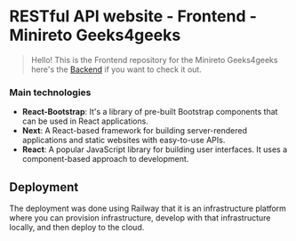 # RESTful API website - Frontend - Minireto Geeks4geeks
> Hello! This is the Frontend repository for the Minireto Geeks4geeks here's the [Backend](https://github.com/esquivelgor/Minireto-WebDev-Backend) if you want to check it out.

### Main technologies

- **React-Bootstrap**: It's a library of pre-built Bootstrap components that can be used in React applications.
- **Next**: A React-based framework for building server-rendered applications and static websites with easy-to-use APIs.
- **React**: A popular JavaScript library for building user interfaces. It uses a component-based approach to development.

## Deployment

The deployment was done using Railway that it is an infrastructure platform where you can provision infrastructure, develop with that infrastructure locally, and then deploy to the cloud.
